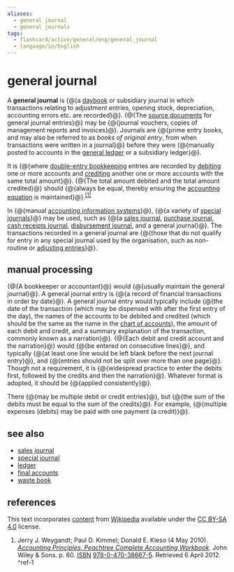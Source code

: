 ```yaml
---
aliases:
  - general journal
  - general journals
tags:
  - flashcard/active/general/eng/general_journal
  - language/in/English
---
```


# general journal

A __general journal__ is {@{a [daybook](bookkeeping.md#daybooks) or subsidiary journal in which transactions relating to adjustment entries, opening stock, depreciation, accounting errors etc. are recorded}@}. {@{The [source documents](source%20document.md) for general journal entries}@} may be {@{journal vouchers, copies of management reports and invoices}@}. Journals are {@{prime entry books, and may also be referred to as _books of original entry_, from when transactions were written in a journal}@} before they were {@{manually posted to accounts in the [general ledger](general%20ledger.md) or a subsidiary ledger}@}. <!--SR:!2026-04-03,411,310!2025-10-12,299,330!2025-03-25,140,310!2025-05-13,174,310!2025-06-25,211,330-->

It is {@{where [double-entry bookkeeping](double-entry%20bookkeeping.md) entries are recorded by [debiting](debits%20and%20credits.md) one or more accounts and [crediting](debits%20and%20credits.md) another one or more accounts with the same total amount}@}. {@{The total amount debited and the total amount credited}@} should {@{always be equal, thereby ensuring the [accounting equation](accounting%20equation.md) is maintained}@}.<sup>[\[1\]](#^ref-1)</sup> <!--SR:!2025-08-01,241,330!2025-07-10,224,330!2025-10-05,292,330-->

In {@{manual [accounting information systems](accounting%20information%20system.md)}@}, {@{a variety of [special journals](special%20journals.md)}@} may be used, such as {@{a [sales journal](sales%20journal.md), [purchase journal](purchase%20journal.md), [cash receipts journal](cash%20receipts%20journal.md), [disbursement journal](disbursement%20journal.md), and a general journal}@}. The transactions recorded in a general journal are {@{those that do not qualify for entry in any special journal used by the organisation, such as non-routine or [adjusting entries](adjusting%20entries.md)}@}. <!--SR:!2025-09-27,288,330!2025-10-26,309,330!2025-07-05,206,290!2025-07-06,187,270-->

## manual processing

{@{A bookkeeper or accountant}@} would {@{usually maintain the general journal}@}. A general journal entry is {@{a record of financial transactions in order by date}@}. A general journal entry would typically include {@{the date of the transaction (which may be dispensed with after the first entry of the day), the names of the accounts to be debited and credited (which should be the same as the name in the [chart of accounts](chart%20of%20accounts.md)), the amount of each debit and credit, and a summary explanation of the transaction, commonly known as a narration}@}. {@{Each debit and credit account and the narration}@} would {@{be entered on consecutive lines}@}, and typically {@{at least one line would be left blank before the next journal entry}@}, and {@{entries should not be split over more than one page}@}. Though not a requirement, it is {@{widespread practice to enter the debits first, followed by the credits and then the narration}@}. Whatever format is adopted, it should be {@{applied consistently}@}. <!--SR:!2025-10-31,314,330!2025-07-23,234,330!2025-04-14,156,310!2025-08-08,210,270!2025-10-31,313,330!2025-08-25,261,330!2026-06-25,474,310!2025-07-09,208,310!2026-06-14,467,310!2025-07-19,231,330-->

There {@{may be multiple debit or credit entries}@}, but {@{the sum of the debits must be equal to the sum of the credits}@}. For example, {@{multiple expenses (debits) may be paid with one payment (a credit)}@}. <!--SR:!2025-07-12,225,330!2025-09-10,274,330!2025-04-05,149,310-->

## see also

- [sales journal](sales%20journal.md)
- [special journal](special%20journals.md)
- [ledger](ledger.md)
- [final accounts](final%20accounts.md)
- [waste book](waste%20book.md)

## references

This text incorporates [content](https://en.wikipedia.org/wiki/general_journal) from [Wikipedia](Wikipedia.md) available under the [CC BY-SA 4.0](https://creativecommons.org/licenses/by-sa/4.0/) license.

1. Jerry J. Weygandt; Paul D. Kimmel; Donald E. Kieso (4 May 2010). [_Accounting Principles, Peachtree Complete Accounting Workbook_](https://books.google.com/books?id=sIbsykiMY3MC&pg=PA60). John Wiley & Sons. p. 60. [ISBN](ISBN.md) [978-0-470-38667-5](https://en.wikipedia.org/wiki/Special:BookSources/978-0-470-38667-5). Retrieved 6 April 2012. <a id="^ref-1"></a>^ref-1
